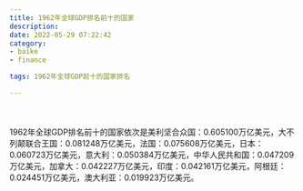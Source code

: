 ```yaml
---
title: 1962年全球GDP排名前十的国家
description:
date: 2022-05-29 07:22:42
category:
- baike
- finance

tags: 1962年全球GDP前十的国家排名

---
```


<script src="/assets/js/charts/chart.js"></script>

<div style="width: 100%; margin: 10% auto; ">
    <canvas id="myChart"></canvas>
</div>

<div>
<p class="paragraph">1962年全球GDP排名前十的国家依次是美利坚合众国：0.605100万亿美元，大不列颠联合王国：0.081248万亿美元，法国：0.075608万亿美元，日本：0.060723万亿美元，意大利：0.050384万亿美元，中华人民共和国：0.047209万亿美元，加拿大：0.042227万亿美元，印度：0.042161万亿美元，阿根廷：0.024451万亿美元，澳大利亚：0.019923万亿美元。</p>
</div>

<script>
    const labels = ["美利坚合众国", "大不列颠联合王国", "法国", "日本", "意大利", "中华人民共和国", "加拿大", "印度", "阿根廷", "澳大利亚"];

    const dataGdp = {
        labels: labels,
        datasets: [{
            label: '$（万亿美元）  •  即刻编程  •  cn.hongkezhang.com',
            backgroundColor: 'rgb(205 96 144)',
            borderColor: 'rgb(0 0 128)',
            data: [0.605100, 0.081248, 0.075608, 0.060723, 0.050384, 0.047209, 0.042227, 0.042161, 0.024451, 0.019923],
            barPercentage: 0.3
        }]
    };

    const config = {
        type: 'bar',
        data: dataGdp,
        options: {
            series: [
                {
                    barWidth: '20%'
                }
            ],
            graphic: [{
                type: 'group',
                bounding: 'raw',
                rotation: Math.PI / 4,//正方形旋转的角度
                right: 70,
                bottom: 15,
                z: 100,
                children: [
                    {
                        type: 'rect',
                        left: 'center',//描述怎么根据父元素进行定位
                        top: 'center',//描述怎么根据父元素进行定位
                        z: 100,
                        shape: {
                            width: 140,
                            height: 30
                        },
                        style: {
                            // fill: 'rgba(0,0,0,0.3)'
                        }
                    },
                    {
                        type: 'text',
                        left: 'center',
                        top: 'center',
                        z: 100,
                        style: {
                            fill: '#000000',
                            text: 'domain.com',
                            font: 'bolder 14px Microsoft YaHei'
                        }
                    }
                ]
            }]
        }
    };

    const myChart = new Chart(
        document.getElementById('myChart'),
        config
    );
</script>

